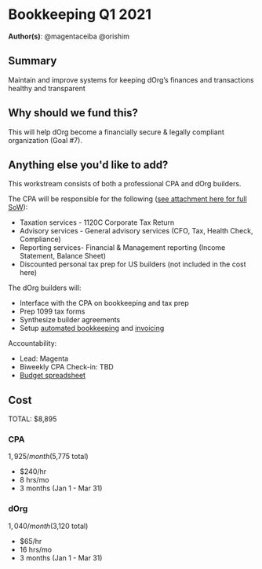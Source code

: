 # Bookkeeping Q1 2021

**Author(s)**: @magentaceiba @orishim

## Summary

Maintain and improve systems for keeping dOrg’s finances and transactions healthy and transparent	

## Why should we fund this?

This will help dOrg become a financially secure & legally compliant organization (Goal #7).

## Anything else you'd like to add?

This workstream consists of both a professional CPA and dOrg builders.

The CPA will be responsible for the following ([see attachment here for full SoW](https://airtable.com/tblufTXr6zuUl1Aml/viwC2pIYVNGSJP54h/recEyDQBaufUFLMZH/flddH5SlUfoTGH9Nh/attr6h7Ljxd7uhXSX?blocks=hide)):
- Taxation services - 1120C Corporate Tax Return
- Advisory services - General advisory services (CFO, Tax, Health Check, Compliance)
- Reporting services- Financial & Management reporting (Income Statement, Balance Sheet)
- Discounted personal tax prep for US builders (not included in the cost here)

The dOrg builders will:
- Interface with the CPA on bookkeeping and tax prep
- Prep 1099 tax forms
- Synthesize builder agreements
- Setup [automated bookkeeping](https://cointracking.info) and [invoicing](https://request.network)

Accountability:
- Lead: Magenta
- Biweekly CPA Check-in: TBD
- [Budget spreadsheet](TODO)

## Cost

TOTAL: $8,895

### CPA
$1,925/month ($5,775 total)
- $240/hr
- 8 hrs/mo
- 3 months (Jan 1 - Mar 31)

### dOrg
$1,040/month ($3,120 total)
- $65/hr
- 16 hrs/mo
- 3 months  (Jan 1 - Mar 31)

